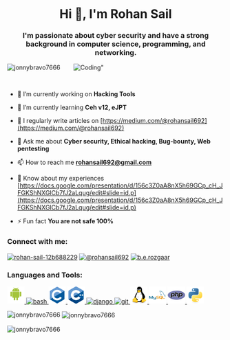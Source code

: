 <h1 align="center">Hi 👋, I'm Rohan Sail</h1>
<h3 align="center">I'm passionate about cyber security and have a strong background in computer science, programming, and networking.</h3>
<img align="right" alt=Coding" width="350" src="https://media.tenor.com/rePDfDWO3XoAAAAd/hacking.gif">
<p align="left"> <img src="https://komarev.com/ghpvc/?username=jonnybravo7666&label=Profile%20views&color=0e75b6&style=flat" alt="jonnybravo7666" /> </p>

<p align="left"> <a href="https://twitter.com/" target="blank"><img src="https://img.shields.io/twitter/follow/?logo=twitter&style=for-the-badge" alt="" /></a> </p>

- 🔭 I’m currently working on **Hacking Tools**

- 🌱 I’m currently learning **Ceh v12, eJPT**

- 📝 I regularly write articles on [https://medium.com/@rohansail692](https://medium.com/@rohansail692)

- 💬 Ask me about **Cyber security, Ethical hacking, Bug-bounty, Web pentesting**

- 📫 How to reach me **rohansail692@gmail.com**

- 📄 Know about my experiences [https://docs.google.com/presentation/d/156c3Z0aA8nX5h69GCp_cH_JFGKShNXGlCb7fJ2aLqug/edit#slide=id.p](https://docs.google.com/presentation/d/156c3Z0aA8nX5h69GCp_cH_JFGKShNXGlCb7fJ2aLqug/edit#slide=id.p)

- ⚡ Fun fact **You are not safe 100%**

<h3 align="left">Connect with me:</h3>
<p align="left">
<a href="https://linkedin.com/in/rohan-sail-12b688229" target="blank"><img align="center" src="https://raw.githubusercontent.com/rahuldkjain/github-profile-readme-generator/master/src/images/icons/Social/linked-in-alt.svg" alt="rohan-sail-12b688229" height="30" width="40" /></a>
<a href="https://medium.com/@rohansail692" target="blank"><img align="center" src="https://raw.githubusercontent.com/rahuldkjain/github-profile-readme-generator/master/src/images/icons/Social/medium.svg" alt="@rohansail692" height="30" width="40" /></a>
<a href="https://www.youtube.com/c/b.e.rozgaar" target="blank"><img align="center" src="https://raw.githubusercontent.com/rahuldkjain/github-profile-readme-generator/master/src/images/icons/Social/youtube.svg" alt="b.e.rozgaar" height="30" width="40" /></a>
</p>

<h3 align="left">Languages and Tools:</h3>
<p align="left"> <a href="https://developer.android.com" target="_blank" rel="noreferrer"> <img src="https://raw.githubusercontent.com/devicons/devicon/master/icons/android/android-original-wordmark.svg" alt="android" width="40" height="40"/> </a> <a href="https://www.gnu.org/software/bash/" target="_blank" rel="noreferrer"> <img src="https://www.vectorlogo.zone/logos/gnu_bash/gnu_bash-icon.svg" alt="bash" width="40" height="40"/> </a> <a href="https://www.cprogramming.com/" target="_blank" rel="noreferrer"> <img src="https://raw.githubusercontent.com/devicons/devicon/master/icons/c/c-original.svg" alt="c" width="40" height="40"/> </a> <a href="https://www.w3schools.com/cpp/" target="_blank" rel="noreferrer"> <img src="https://raw.githubusercontent.com/devicons/devicon/master/icons/cplusplus/cplusplus-original.svg" alt="cplusplus" width="40" height="40"/> </a> <a href="https://www.djangoproject.com/" target="_blank" rel="noreferrer"> <img src="https://cdn.worldvectorlogo.com/logos/django.svg" alt="django" width="40" height="40"/> </a> <a href="https://git-scm.com/" target="_blank" rel="noreferrer"> <img src="https://www.vectorlogo.zone/logos/git-scm/git-scm-icon.svg" alt="git" width="40" height="40"/> </a> <a href="https://www.linux.org/" target="_blank" rel="noreferrer"> <img src="https://raw.githubusercontent.com/devicons/devicon/master/icons/linux/linux-original.svg" alt="linux" width="40" height="40"/> </a> <a href="https://www.mysql.com/" target="_blank" rel="noreferrer"> <img src="https://raw.githubusercontent.com/devicons/devicon/master/icons/mysql/mysql-original-wordmark.svg" alt="mysql" width="40" height="40"/> </a> <a href="https://www.php.net" target="_blank" rel="noreferrer"> <img src="https://raw.githubusercontent.com/devicons/devicon/master/icons/php/php-original.svg" alt="php" width="40" height="40"/> </a> <a href="https://www.python.org" target="_blank" rel="noreferrer"> <img src="https://raw.githubusercontent.com/devicons/devicon/master/icons/python/python-original.svg" alt="python" width="40" height="40"/> </a> </p>

<p><img align="left" src="https://github-readme-stats.vercel.app/api/top-langs?username=jonnybravo7666&show_icons=true&locale=en&layout=compact" alt="jonnybravo7666" /></p>

<p>&nbsp;<img align="center" src="https://github-readme-stats.vercel.app/api?username=jonnybravo7666&show_icons=true&locale=en" alt="jonnybravo7666" /></p>

<p><img align="center" src="https://github-readme-streak-stats.herokuapp.com/?user=jonnybravo7666&" alt="jonnybravo7666" /></p>

